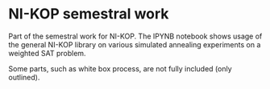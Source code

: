 # NI-KOP semestral work

Part of the semestral work for NI-KOP. The IPYNB notebook shows usage of the general NI-KOP library on various simulated annealing experiments on a weighted SAT problem. 

Some parts, such as white box process, are not fully included (only outlined). 
